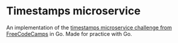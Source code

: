 # Timestamps microservice

An implementation of the [timestamps microservice challenge from FreeCodeCamps](https://www.freecodecamp.org/challenges/timestamp-microservice) in Go. Made for practice with Go.
